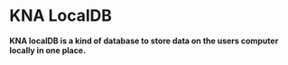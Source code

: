 # KNA LocalDB

**KNA localDB is a kind of database to store data on the users computer locally in one place.**



